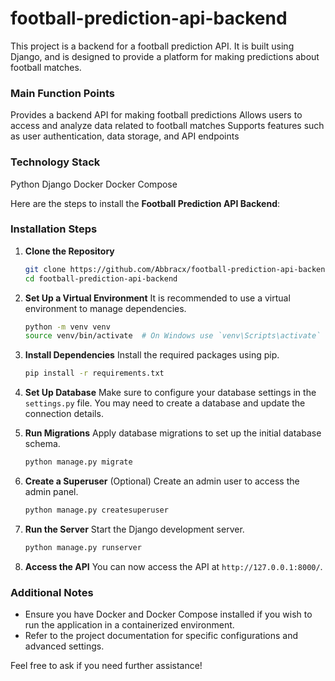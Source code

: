 # football-prediction-api-backend

This project is a backend for a football prediction API. It is built using Django,  and is designed to provide a platform for making predictions about football matches.

### Main Function Points
Provides a backend API for making football predictions
Allows users to access and analyze data related to football matches
Supports features such as user authentication, data storage, and API endpoints

### Technology Stack
Python
Django
Docker
Docker Compose

Here are the steps to install the **Football Prediction API Backend**:

### Installation Steps

1. **Clone the Repository**
   ```bash
   git clone https://github.com/Abbracx/football-prediction-api-backend.git
   cd football-prediction-api-backend
   ```

2. **Set Up a Virtual Environment**
   It is recommended to use a virtual environment to manage dependencies.
   ```bash
   python -m venv venv
   source venv/bin/activate  # On Windows use `venv\Scripts\activate`
   ```

3. **Install Dependencies**
   Install the required packages using pip.
   ```bash
   pip install -r requirements.txt
   ```

4. **Set Up Database**
   Make sure to configure your database settings in the `settings.py` file. You may need to create a database and update the connection details.

5. **Run Migrations**
   Apply database migrations to set up the initial database schema.
   ```bash
   python manage.py migrate
   ```

6. **Create a Superuser**
   (Optional) Create an admin user to access the admin panel.
   ```bash
   python manage.py createsuperuser
   ```

7. **Run the Server**
   Start the Django development server.
   ```bash
   python manage.py runserver
   ```

8. **Access the API**
   You can now access the API at `http://127.0.0.1:8000/`.

### Additional Notes
- Ensure you have Docker and Docker Compose installed if you wish to run the application in a containerized environment.
- Refer to the project documentation for specific configurations and advanced settings.

Feel free to ask if you need further assistance!
